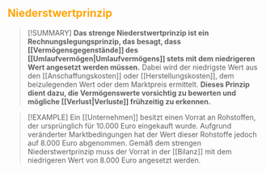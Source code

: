 ## <font color = "orange">Niederstwertprinzip</font>

>[!SUMMARY]
>**Das strenge Niederstwertprinzip ist ein Rechnungslegungsprinzip, das besagt, dass [[Vermögensgegenstände]] des [[Umlaufvermögen|Umlaufvermögens]] stets mit dem niedrigeren Wert angesetzt werden müssen.** Dabei wird der niedrigste Wert aus den [[Anschaffungskosten]] oder [[Herstellungskosten]], dem beizulegenden Wert oder dem Marktpreis ermittelt. **Dieses Prinzip dient dazu, die Vermögenswerte vorsichtig zu bewerten und mögliche [[Verlust|Verluste]] frühzeitig zu erkennen.**

>[!EXAMPLE]
>Ein [[Unternehmen]] besitzt einen Vorrat an Rohstoffen, der ursprünglich für 10.000 Euro eingekauft wurde. Aufgrund veränderter Marktbedingungen hat der Wert dieser Rohstoffe jedoch auf 8.000 Euro abgenommen. Gemäß dem strengen Niederstwertprinzip muss der Vorrat in der [[Bilanz]] mit dem niedrigeren Wert von 8.000 Euro angesetzt werden.

